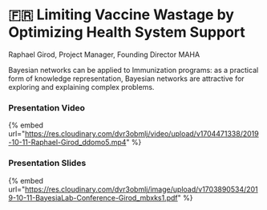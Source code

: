 # 🇫🇷 Limiting Vaccine Wastage by Optimizing Health System Support

Raphael Girod, Project Manager, Founding Director MAHA

Bayesian networks can be applied to Immunization programs: as a practical form of knowledge representation, Bayesian networks are attractive for exploring and explaining complex problems.&#x20;

### Presentation Video

{% embed url="https://res.cloudinary.com/dvr3obmlj/video/upload/v1704471338/2019-10-11-Raphael-Girod_ddomo5.mp4" %}

### Presentation Slides

{% embed url="https://res.cloudinary.com/dvr3obmlj/image/upload/v1703890534/2019-10-11-BayesiaLab-Conference-Girod_mbxks1.pdf" %}
